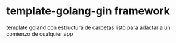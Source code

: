 # template-golang-gin framework
template goland con estructura de carpetas listo para adactar a un comienzo de cualquier app
